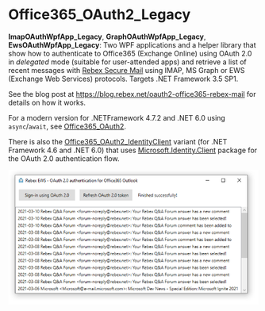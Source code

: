 ﻿Office365_OAuth2_Legacy
=======================

**ImapOAuthWpfApp_Legacy**, **GraphOAuthWpfApp_Legacy**, **EwsOAuthWpfApp_Legacy**:
Two WPF applications and a helper library that show how
to authenticate to Office365 (Exchange Online) using OAuth 2.0
in *delegated* mode (suitable for user-attended apps) and retrieve
a list of recent messages with [Rebex Secure Mail](https://www.rebex.net/secure-mail.net/)
using IMAP, MS Graph or EWS (Exchange Web Services) protocols. Targets .NET Framework 3.5 SP1.

See the blog post at https://blog.rebex.net/oauth2-office365-rebex-mail for details on how it works.

For a modern version for .NETFramework 4.7.2 and .NET 6.0 using `async`/`await`, see [Office365_OAuth2](../Office365_OAuth2).

There is also the [Office365_OAuth2_IdentityClient](../Office365_OAuth2_IdentityClient) variant (for .NET Framework 4.6 and .NET 6.0) that uses [Microsoft.Identity.Client](https://www.nuget.org/packages/Microsoft.Identity.Client/) package for the OAuth 2.0 authentication flow.

![Screenshot](https://raw.githubusercontent.com/rebexnet/RebexExtras/master/Office365_OAuth2/screenshot.png)
